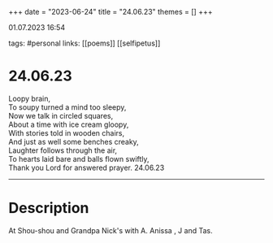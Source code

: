 +++
date = "2023-06-24"
title = "24.06.23"
themes = []
+++

01.07.2023 16:54

tags: #personal
links: [[poems]] [[selfipetus]]

# 24.06.23
Loopy brain,  
To soupy turned a mind too sleepy,  
Now we talk in circled squares,  
About a time with ice cream gloopy,  
With stories told in wooden chairs,  
And just as well some benches creaky,  
Laughter follows through the air,  
To hearts laid bare and balls flown swiftly,  
Thank you Lord for answered prayer.
24.06.23

---
# Description
At Shou-shou and Grandpa Nick's with A. Anissa , J and Tas.